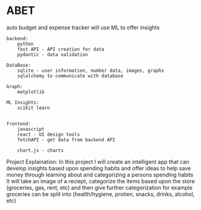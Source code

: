 # ABET
auto budget and expense tracker will use ML to offer insights

    backend: 
        python 
        fast API - API creation for data 
        pydantic - data validation 

    DataBase: 
        sqlite - user information, number data, images, graphs
        sqlalchemy to communicate with database 

    Graph: 
        matplotlib 

    ML Insights: 
        scikit learn


    frontend: 
        javascript
        react - UI design tools
        fetchAPI - get data from backend API 
    
        chart.js - charts 


Project Explaination: 
    In this project I will create an intelligent app that can develop insights based upon spending habits and offer
    ideas to help save money through learning about and categorizing a persons spending habits
    It will take an image of a reciept, categorize the items based upon the store (groceries, gas, rent, etc) and then give further categorization 
    for example groceries can be split into (health/hygiene, protien, snacks, drinks, alcohol, etc) 
